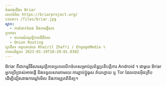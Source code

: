 ```yaml
---
ចំណងជើង៖ Briar
គេហទំព័រ៖ https://briarproject.org/
cover៖ /files/briar.jpg
ស្លាក:
  - ការទំនាក់ទំនង និងការផ្ញើសារ
ប្រភេទ៖
  - ឧបករណ៍សុវត្ថិភាពឌីជីថល
  - Onion Routing
ក្រេឌីត៖ អត្ថបទដោយ Khairil Zhafri / EngageMedia ។
កាលបរិច្ឆេទ៖ 2023-01-19T10:29:01.038Z
---
```

Briar គឺជាកម្មវិធីសារសុវត្ថិភាពប្រភពបើកចំហសម្រាប់ប្រព័ន្ធប្រតិបត្តិការ Android ។ ជាមួយ Briar អ្នកប្រើប្រាស់អាចផ្ញើ និងទទួលសារតាមរយៈការភ្ជាប់ប៊្លូធូស វ៉ាយហ្វាយ ឬ Tor ដែលបានអ៊ិនគ្រីប ដើម្បីជៀសវាងការឃ្លាំមើល និងការត្រួតពិនិត្យ។
